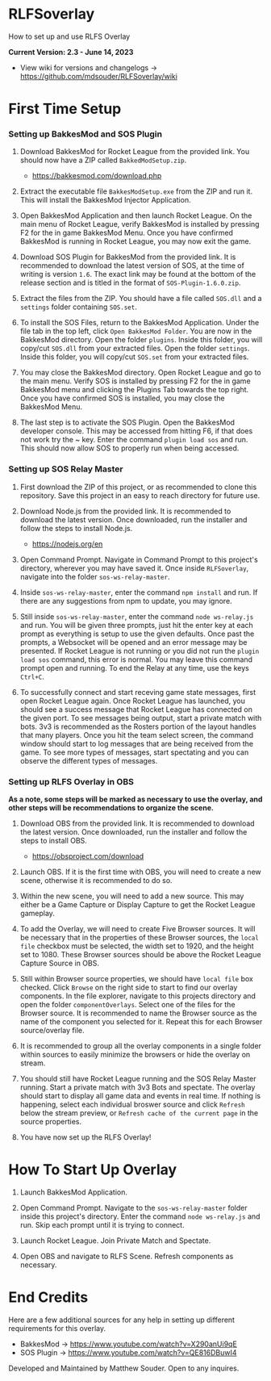 # RLFSoverlay
How to set up and use RLFS Overlay

**Current Version: 2.3 - June 14, 2023**
* View wiki for versions and changelogs -> https://github.com/mdsouder/RLFSoverlay/wiki

# First Time Setup

### Setting up BakkesMod and SOS Plugin

1) Download BakkesMod for Rocket League from the provided link. You should now have a ZIP called ```BakkedModSetup.zip```.
    * https://bakkesmod.com/download.php

2) Extract the executable file ```BakkesModSetup.exe``` from the ZIP and run it. This will install the BakkesMod Injector Application. 

3) Open BakkesMod Application and then launch Rocket League. On the main menu of Rocket League, verify BakkesMod is installed by pressing F2 for the in game BakkesMod Menu. Once you have confirmed BakkesMod is running in Rocket League, you may now exit the game. 

4) Download SOS Plugin for BakkesMod from the provided link. It is recommended to download the latest version of SOS, at the time of writing is version ```1.6```. The exact link may be found at the bottom of the release section and is titled in the format of ```SOS-Plugin-1.6.0.zip```.

5) Extract the files from the ZIP. You should have a file called ```SOS.dll``` and a ```settings``` folder containing ```SOS.set```. 

6) To install the SOS Files, return to the BakkesMod Application. Under the file tab in the top left, click ```Open BakkesMod Folder```. You are now in the BakkesMod directory. Open the folder ```plugins```. Inside this folder, you will copy/cut ```SOS.dll``` from your extracted files. Open the folder ```settings```. Inside this folder, you will copy/cut ```SOS.set``` from your extracted files.

7) You may close the BakkesMod directory. Open Rocket League and go to the main menu. Verify SOS is installed by pressing F2 for the in game BakkesMod menu and clicking the Plugins Tab towards the top right. Once you have confirmed SOS is installed, you may close the BakkesMod Menu.

8) The last step is to activate the SOS Plugin. Open the BakkesMod developer console. This may be accessed from hitting F6, if that does not work try the ~ key. Enter the command ```plugin load sos``` and run. This should now allow SOS to properly run when being accessed.

### Setting up SOS Relay Master

1) First download the ZIP of this project, or as recommended to clone this repository. Save this project in an easy to reach directory for future use.

2) Download Node.js from the provided link. It is recommended to download the latest version. Once downloaded, run the installer and follow the steps to install Node.js.
    * https://nodejs.org/en
3) Open Command Prompt. Navigate in Command Prompt to this project's directory, wherever you may have saved it. Once inside `RLFSoverlay`, navigate into the folder `sos-ws-relay-master`.

4) Inside `sos-ws-relay-master`, enter the command `npm install` and run. If there are any suggestions from npm to update, you may ignore.

5) Still inside `sos-ws-relay-master`, enter the command `node ws-relay.js` and run. You will be given three prompts, just hit the enter key at each prompt as everything is setup to use the given defaults. Once past the prompts, a Websocket will be opened and an error message may be presented. If Rocket League is not running or you did not run the `plugin load sos` command, this error is normal. You may leave this command prompt open and running. To end the Relay at any time, use the keys ```Ctrl+C```.

6) To successfully connect and start receving game state messages, first open Rocket League again. Once Rocket League has launched, you should see a success message that Rocket League has connected on the given port. To see messages being output, start a private match with bots. 3v3 is recommended as the Rosters portion of the layout handles that many players. Once you hit the team select screen, the command window should start to log messages that are being received from the game. To see more types of messages, start spectating and you can observe the different types of messages.

### Setting up RLFS Overlay in OBS

**As a note, some steps will be marked as necessary to use the overlay, and other steps will be recommendations to organize the scene.**

1) Download OBS from the provided link. It is recommended to download the latest version. Once downloaded, run the installer and follow the steps to install OBS.
    * https://obsproject.com/download

2) Launch OBS. If it is the first time with OBS, you will need to create a new scene, otherwise it is recommended to do so.

3) Within the new scene, you will need to add a new source. This may either be a Game Capture or Display Capture to get the Rocket League gameplay.

4) To add the Overlay, we will need to create Five Browser sources. It will be necessary that in the properties of these Browser sources, the ```local file``` checkbox must be selected, the width set to 1920, and the height set to 1080. These Browser sources should be above the Rocket League Capture Source in OBS.

5) Still within Browser source properties, we should have ```local file``` box checked. Click ```Browse``` on the right side to start to find our overlay components. In the file explorer, navigate to this projects directory and open the folder ```componentOverlays```. Select one of the files for the Browser source. It is recommended to name the Browser source as the name of the component you selected for it. Repeat this for each Browser source/overlay file.

6) It is recommended to group all the overlay components in a single folder within sources to easily minimize the browsers or hide the overlay on stream.

7) You should still have Rocket League running and the SOS Relay Master running. Start a private match with 3v3 Bots and spectate. The overlay should start to display all game data and events in real time. If nothing is happening, select each individual broswer source and click ```Refresh``` below the stream preview, or ```Refresh cache of the current page``` in the source properties. 

8) You have now set up the RLFS Overlay!

# How To Start Up Overlay

1) Launch BakkesMod Application.

2) Open Command Prompt. Navigate to the ```sos-ws-relay-master``` folder inside this project's directory. Enter the command ```node ws-relay.js``` and run. Skip each prompt until it is trying to connect.

3) Launch Rocket League. Join Private Match and Spectate.

4) Open OBS and navigate to RLFS Scene. Refresh components as necessary.

# End Credits

Here are a few additional sources for any help in setting up different requirements for this overlay.
   * BakkesMod -> https://www.youtube.com/watch?v=X290anUi9qE
   * SOS Plugin -> https://www.youtube.com/watch?v=QE816DBuwI4

Developed and Maintained by Matthew Souder. Open to any inquires.
